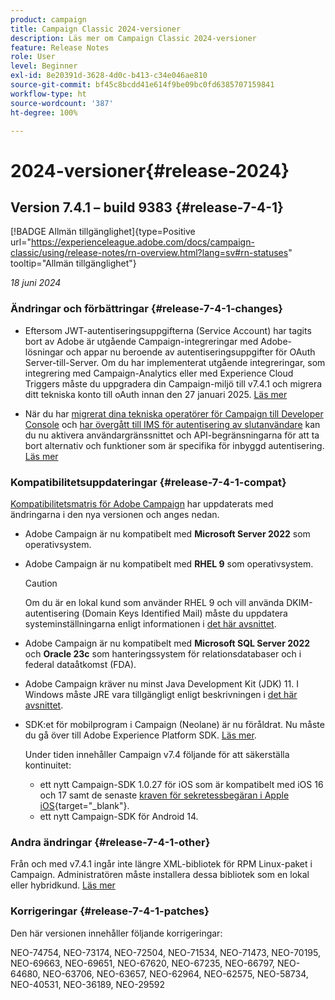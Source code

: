 ```yaml
---
product: campaign
title: Campaign Classic 2024-versioner
description: Läs mer om Campaign Classic 2024-versioner
feature: Release Notes
role: User
level: Beginner
exl-id: 8e20391d-3628-4d0c-b413-c34e046ae810
source-git-commit: bf45c8bcdd41e614f9be09bc0fd6385707159841
workflow-type: ht
source-wordcount: '387'
ht-degree: 100%

---
```


# 2024-versioner{#release-2024}

## Version 7.4.1 – build 9383 {#release-7-4-1}

[!BADGE Allmän tillgänglighet]{type=Positive url="https://experienceleague.adobe.com/docs/campaign-classic/using/release-notes/rn-overview.html?lang=sv#rn-statuses" tooltip="Allmän tillgänglighet"}

_18 juni 2024_

### Ändringar och förbättringar {#release-7-4-1-changes}

* Eftersom JWT-autentiseringsuppgifterna (Service Account) har tagits bort av Adobe är utgående Campaign-integreringar med Adobe-lösningar och appar nu beroende av autentiseringsuppgifter för OAuth Server-till-Server. Om du har implementerat utgående integreringar, som integrering med Campaign-Analytics eller med Experience Cloud Triggers måste du uppgradera din Campaign-miljö till v7.4.1 och migrera ditt tekniska konto till oAuth innan den 27 januari 2025. [Läs mer](../../integrations/using/oauth-technical-account.md)

* När du har [migrerat dina tekniska operatörer för Campaign till Developer Console](../../technotes/using/ims-migration.md) och [har övergått till IMS för autentisering av slutanvändare](../../technotes/using/migrate-users-to-ims.md) kan du nu aktivera användargränssnittet och API-begränsningarna för att ta bort alternativ och funktioner som är specifika för inbyggd autentisering. [Läs mer](../../technotes/using/impact-ims-migration.md)


### Kompatibilitetsuppdateringar {#release-7-4-1-compat}

[Kompatibilitetsmatris för Adobe Campaign](compatibility-matrix.md) har uppdaterats med ändringarna i den nya versionen och anges nedan.

* Adobe Campaign är nu kompatibelt med **Microsoft Server 2022** som operativsystem.
* Adobe Campaign är nu kompatibelt med **RHEL 9** som operativsystem.

  >[!CAUTION]
  >
  >Om du är en lokal kund som använder RHEL 9 och vill använda DKIM-autentisering (Domain Keys Identified Mail) måste du uppdatera systeminställningarna enligt informationen i [det här avsnittet](../../installation/using/installing-packages-with-linux.md#rhel-9-update).


* Adobe Campaign är nu kompatibelt med **Microsoft SQL Server 2022** och **Oracle 23c** som hanteringssystem för relationsdatabaser och i federal dataåtkomst (FDA).

* Adobe Campaign kräver nu minst Java Development Kit (JDK) 11. I Windows måste JRE vara tillgängligt enligt beskrivningen i [det här avsnittet](../../installation/using/application-server.md#jdk).

* SDK:et för mobilprogram i Campaign (Neolane) är nu föråldrat. Nu måste du gå över till Adobe Experience Platform SDK. [Läs mer](deprecated-features.md).

  Under tiden innehåller Campaign v7.4 följande för att säkerställa kontinuitet:

   * ett nytt Campaign-SDK 1.0.27 för iOS som är kompatibelt med iOS 16 och 17 samt de senaste [kraven för sekretessbegäran i Apple iOS](https://developer.apple.com/news/?id=r1henawx){target="_blank"}.
   * ett nytt Campaign-SDK för Android 14.

### Andra ändringar {#release-7-4-1-other}

Från och med v7.4.1 ingår inte längre XML-bibliotek för RPM Linux-paket i Campaign. Administratören måste installera dessa bibliotek som en lokal eller hybridkund. [Läs mer](../../installation/using/installing-packages-with-linux.md)

### Korrigeringar {#release-7-4-1-patches}

Den här versionen innehåller följande korrigeringar:

NEO-74754, NEO-73174, NEO-72504, NEO-71534, NEO-71473, NEO-70195, NEO-69663, NEO-69651, NEO-67620, NEO-67235, NEO-66797, NEO-64680, NEO-63706, NEO-63657, NEO-62964, NEO-62575, NEO-58734, NEO-40531, NEO-36189, NEO-29592



